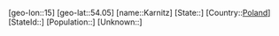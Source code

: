 ﻿---
location: [54.05,15]
type: City
tags:
- geo/City


SpocWebEntityId: 31323
isDeleted: false
confidential: public

---
[geo-lon::15]
[geo-lat::54.05]
[name::Karnitz]
[State::]
[Country::[Poland](geo/Continent/Europe/Poland.md)]
[StateId::]
[Population::]
[Unknown::]

